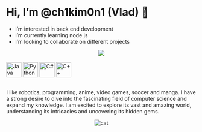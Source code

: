 <h1>Hi, I’m @ch1kim0n1 (Vlad) 👋</h1>

- I’m interested in back end development
- I’m currently learning node js
- I’m looking to collaborate on different projects



<div align="center">
<img align="center" src="https://i.pinimg.com/originals/a6/b6/77/a6b6771978e26a37950c68ca96fb3e63.gif"></div>


<div style="display: inline_block"><br>
  <img align="center" alt="Java" height="40" width="40" src="https://cdn4.iconfinder.com/data/icons/logos-and-brands/512/181_Java_logo_logos-512.png">
 <img align="center" alt="Python" height="40" width="40" src="https://upload.wikimedia.org/wikipedia/commons/thumb/c/c3/Python-logo-notext.svg/1869px-Python-logo-notext.svg.png">
  <img align="center" alt="C#" height="40" width="40" src="https://seeklogo.com/images/C/c-sharp-c-logo-02F17714BA-seeklogo.com.png">
  <img align="center" alt="C++" height="40" width="40" src="https://upload.wikimedia.org/wikipedia/commons/thumb/1/18/ISO_C%2B%2B_Logo.svg/1200px-ISO_C%2B%2B_Logo.svg.png">

</div>
<br>

<!--
![snake gif](https://github.com/ch1kim0n1/ch1kim0n1/blob/output/github-contribution-grid-snake.gif)
-->

<p>I like robotics, programming, anime, video games, soccer and manga. I have a strong desire to dive into the fascinating field of computer science and expand my knowledge. I am excited to explore its vast and amazing world, understanding its intricacies and uncovering its hidden gems.</p>
<div align="center"><img align="center" alt="cat" src="https://media.tenor.com/cyihBXf6WOQAAAAi/llorando.gif">
</div>

<!--
**ch1kim0n1/ch1kim0n1** is a ✨ _special_ ✨ repository because its `README.md` (this file) appears on your GitHub profile.

Here are some ideas to get you started:

- 🔭 I’m currently working on ...
- 🌱 I’m currently learning ...
- 👯 I’m looking to collaborate on ...
- 🤔 I’m looking for help with ...
- 💬 Ask me about ...
- 📫 How to reach me: ...
- 😄 Pronouns: ...
- ⚡ Fun fact: ...
-->
